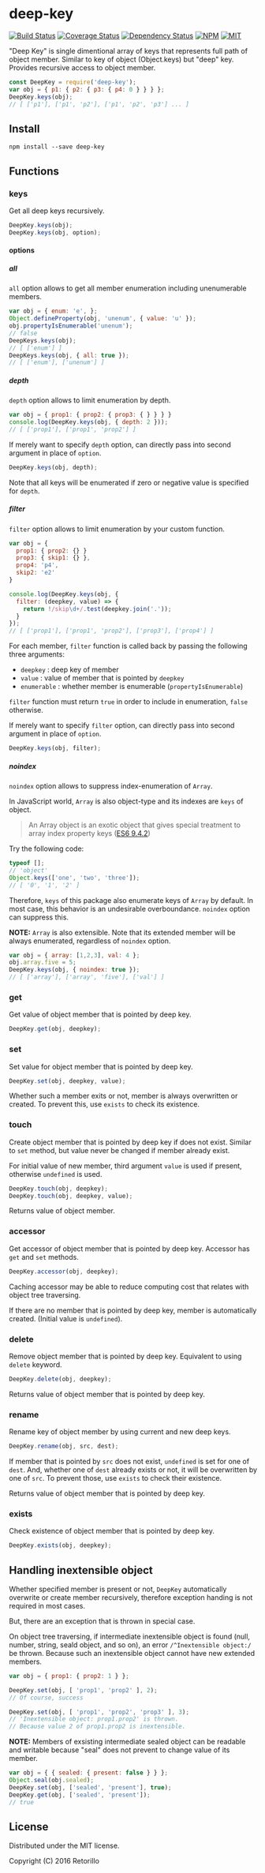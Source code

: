 # deep-key

[![Build Status](https://travis-ci.org/retorillo/deep-key.svg?branch=master)](https://travis-ci.org/retorillo/deep-key)
[![Coverage Status](https://coveralls.io/repos/github/retorillo/deep-key/badge.svg?branch=master)](https://coveralls.io/github/retorillo/deep-key?branch=master)
[![Dependency Status](https://gemnasium.com/badges/github.com/retorillo/deep-key.svg)](https://gemnasium.com/github.com/retorillo/deep-key)
[![NPM](https://img.shields.io/npm/v/deep-key.svg)](https://www.npmjs.com/package/deep-key)
[![MIT](https://img.shields.io/badge/license-MIT-blue.svg)](https://opensource.org/licenses/MIT)

"Deep Key" is single dimentional array of keys that represents full path of
object member. Similar to key of object (Object.keys) but "deep" key. Provides
recursive access to object member.

```javascript
const DeepKey = require('deep-key');
var obj = { p1: { p2: { p3: { p4: 0 } } } };
DeepKey.keys(obj);
// [ ['p1'], ['p1', 'p2'], ['p1', 'p2', 'p3'] ... ]
```

## Install

```
npm install --save deep-key
```

## Functions

### keys

Get all deep keys recursively.

```javascript
DeepKey.keys(obj);
DeepKey.keys(obj, option); 
```

#### options

##### all

`all` option allows to get all member enumeration including unenumerable members. 

```javascript
var obj = { enum: 'e', };
Object.defineProperty(obj, 'unenum', { value: 'u' });
obj.propertyIsEnumerable('unenum');
// false
DeepKeys.keys(obj);
// [ ['enum'] ]
DeepKeys.keys(obj, { all: true });
// [ ['enum'], ['unenum'] ]
```

##### depth

`depth` option allows to limit enumeration by depth.

```javascript
var obj = { prop1: { prop2: { prop3: { } } } }
console.log(DeepKey.keys(obj, { depth: 2 }));
// [ ['prop1'], ['prop1', 'prop2'] ]
```

If merely want to specify `depth` option, can directly pass into second argument
in place of `option`.

```javascript
DeepKey.keys(obj, depth);
```

Note that all keys will be enumerated if zero or negative value is specified for
`depth`.

##### filter

`filter` option allows to limit enumeration by your custom function.

```javascript
var obj = {
  prop1: { prop2: {} }
  prop3: { skip1: {} }, 
  prop4: 'p4', 
  skip2: 'e2' 
}

console.log(DeepKey.keys(obj, {
  filter: (deepkey, value) => { 
    return !/skip\d+/.test(deepkey.join('.'));
  }
});
// [ ['prop1'], ['prop1', 'prop2'], ['prop3'], ['prop4'] ]
```

For each member, `filter` function is called back by passing the following three arguments:

- `deepkey` : deep key of member
- `value` : value of member that is pointed by `deepkey`
- `enumerable` : whether member is enumerable (`propertyIsEnumerable`)

`filter` function must return `true` in order to include in enumeration,
`false` otherwise.

If merely want to specify `filter` option, can directly pass into second
argument in place of `option`.

```javascript
DeepKey.keys(obj, filter);
```

##### noindex

`noindex` option allows to suppress index-enumeration of `Array`.

In JavaScript world, `Array` is also object-type and its indexes are `keys` of object. 

> An Array object is an exotic object that gives special treatment to array index property keys
> ([ES6 9.4.2](http://www.ecma-international.org/ecma-262/6.0/#sec-array-exotic-objects))

Try the following code:

```javascript
typeof [];
// 'object'
Object.keys(['one', 'two', 'three']);
// [ '0', '1', '2' ]
```

Therefore, `keys` of this package also enumerate keys of `Array` by default.
In most case, this behavior is an undesirable overboundance.
`noindex` option can suppress this.

**NOTE:** `Array` is also extensible. Note that its extended member will be
always enumerated, regardless of `noindex` option.

```javascript
var obj = { array: [1,2,3], val: 4 };
obj.array.five = 5;
DeepKey.keys(obj, { noindex: true });
// [ ['array'], ['array', 'five'], ['val'] ]
```

### get

Get value of object member that is pointed by deep key.

```javascript
DeepKey.get(obj, deepkey);
```

### set

Set value for object member that is pointed by deep key.

```javascript
DeepKey.set(obj, deepkey, value);
```

Whether such a member exits or not, member is always overwritten or created. To
prevent this, use `exists` to check its existence.

### touch

Create object member that is pointed by deep key if does not exist. Similar to
`set` method, but value never be changed if member already exist.

For initial value of new member, third argument `value` is used if present,
otherwise `undefined` is used.

```javascript
DeepKey.touch(obj, deepkey);
DeepKey.touch(obj, deepkey, value);
```

Returns value of object member.

### accessor

Get accessor of object member that is pointed by deep key.
Accessor has `get` and `set` methods.

```javascript
DeepKey.accessor(obj, deepkey);
```

Caching accessor may be able to reduce computing cost that relates with object
tree traversing.

If there are no member that is pointed by deep key, member is automatically
created. (Initial value is `undefined`).


### delete

Remove object member that is pointed by deep key.
Equivalent to using `delete` keyword.

```javascript
DeepKey.delete(obj, deepkey);
```

Returns value of object member that is pointed by deep key.

### rename

Rename key of object member by using current and new deep keys.

```javascript
DeepKey.rename(obj, src, dest);
```

If member that is pointed by `src` does not exist, `undefined` is set for one of
`dest`. And, whether one of `dest` already exists or not, it will be overwritten
by one of `src`. To prevent those, use `exists` to check their existence.

Returns value of object member that is pointed by deep key.

### exists

Check existence of object member that is pointed by deep key.

```javascript
DeepKey.exists(obj, deepkey);
```

## Handling inextensible object

Whether specified member is present or not, `DeepKey` automatically overwrite
or create member recursively, therefore exception handing is not required in
most cases.

But, there are an exception that is thrown in special case.

On object tree traversing, if intermediate inextensible object is found (null,
number, string, seald object, and so on), an error `/^Inextensible object:/` be
thrown. Because such an inextensible object cannot have new extended members.

```javascript
var obj = { prop1: { prop2: 1 } };

DeepKey.set(obj, [ 'prop1', 'prop2' ], 2);
// Of course, success

DeepKey.set(obj, [ 'prop1', 'prop2', 'prop3' ], 3);
// 'Inextensible object: prop1.prop2' is thrown.
// Because value 2 of prop1.prop2 is inextensible.
```

**NOTE:** Members of exsisting intermediate sealed object can be readable and
writable because "seal" does not prevent to change value of its member.

```javascript
var obj = { { sealed: { present: false } } };
Object.seal(obj.sealed);
DeepKey.set(obj, ['sealed', 'present'], true);
DeepKey.get(obj, ['sealed', 'present']);
// true
```

## License

Distributed under the MIT license.

Copyright (C) 2016 Retorillo

